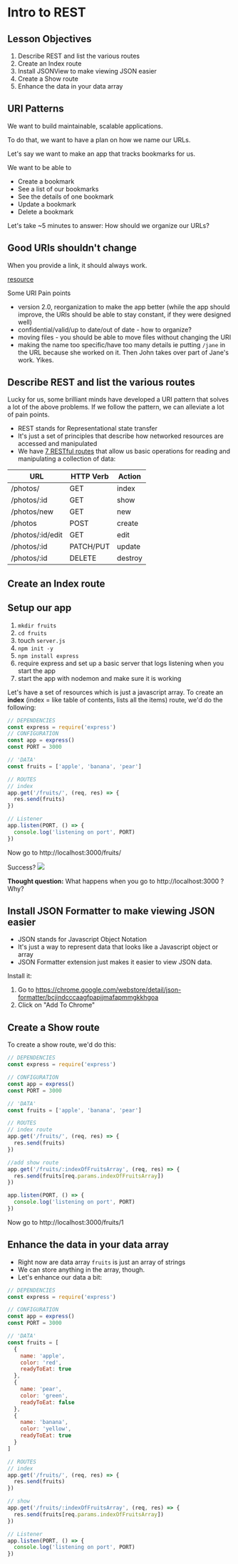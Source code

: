 # Intro to REST

## Lesson Objectives

1. Describe REST and list the various routes
1. Create an Index route
1. Install JSONView to make viewing JSON easier
1. Create a Show route
1. Enhance the data in your data array

## URI Patterns

We want to build maintainable, scalable applications.

To do that, we want to have a plan on how we name our URLs.

Let's say we want to make an app that tracks bookmarks for us.

We want to be able to

- Create a bookmark
- See a list of our bookmarks
- See the details of one bookmark
- Update a bookmark
- Delete a bookmark

Let's take ~5 minutes to answer:
How should we organize our URLs?

## Good URIs shouldn't change

When you provide a link, it should always work.

[resource](https://www.w3.org/Provider/Style/URI)

Some URI Pain points

- version 2.0, reorganization to make the app better (while the app should improve, the URIs should be able to stay constant, if they were designed well)
- confidential/valid/up to date/out of date - how to organize?
- moving files - you should be able to move files without changing the URI
- making the name too specific/have too many details ie putting `/jane` in the URL because she worked on it. Then John takes over part of Jane's work. Yikes.

## Describe REST and list the various routes

Lucky for us, some brilliant minds have developed a URI pattern that solves a lot of the above problems. If we follow the pattern, we can alleviate a lot of pain points.

- REST stands for Representational state transfer
- It's just a set of principles that describe how networked resources are accessed and manipulated
- We have [7 RESTful routes](https://gist.github.com/alexpchin/09939db6f81d654af06b) that allow us basic operations for reading and manipulating a collection of data:

| **URL**          | **HTTP Verb** | **Action** |
| ---------------- | ------------- | ---------- |
| /photos/         | GET           | index      |
| /photos/:id      | GET           | show       |
| /photos/new      | GET           | new        |
| /photos          | POST          | create     |
| /photos/:id/edit | GET           | edit       |
| /photos/:id      | PATCH/PUT     | update     |
| /photos/:id      | DELETE        | destroy    |

## Create an Index route

## Setup our app

1. `mkdir fruits`
1. `cd fruits`
1. touch `server.js`
1. `npm init -y`
1. `npm install express`
1. require express and set up a basic server that logs listening when you start the app
1. start the app with nodemon and make sure it is working

Let's have a set of resources which is just a javascript array. To create an **index** (index = like table of contents, lists all the items) route, we'd do the following:

```javascript
// DEPENDENCIES
const express = require('express')
// CONFIGURATION
const app = express()
const PORT = 3000

// 'DATA'
const fruits = ['apple', 'banana', 'pear']

// ROUTES
// index
app.get('/fruits/', (req, res) => {
  res.send(fruits)
})

// Listener
app.listen(PORT, () => {
  console.log('listening on port', PORT)
})
```

Now go to http://localhost:3000/fruits/

Success?
![](https://i.imgur.com/v2sfviM.png)

**Thought question:** What happens when you go to http://localhost:3000 ?
Why?

## Install JSON Formatter to make viewing JSON easier

- JSON stands for Javascript Object Notation
- It's just a way to represent data that looks like a Javascript object or array
- JSON Formatter extension just makes it easier to view JSON data.

Install it:

1.  Go to https://chrome.google.com/webstore/detail/json-formatter/bcjindcccaagfpapjjmafapmmgkkhgoa
1.  Click on "Add To Chrome"

## Create a Show route

To create a show route, we'd do this:

```javascript
// DEPENDENCIES
const express = require('express')

// CONFIGURATION
const app = express()
const PORT = 3000

// 'DATA'
const fruits = ['apple', 'banana', 'pear']

// ROUTES
// index route
app.get('/fruits/', (req, res) => {
  res.send(fruits)
})

//add show route
app.get('/fruits/:indexOfFruitsArray', (req, res) => {
  res.send(fruits[req.params.indexOfFruitsArray])
})

app.listen(PORT, () => {
  console.log('listening on port', PORT)
})
```

Now go to http://localhost:3000/fruits/1

## Enhance the data in your data array

- Right now are data array `fruits` is just an array of strings
- We can store anything in the array, though.
- Let's enhance our data a bit:

```javascript
// DEPENDENCIES
const express = require('express')

// CONFIGURATION
const app = express()
const PORT = 3000

// 'DATA'
const fruits = [
  {
    name: 'apple',
    color: 'red',
    readyToEat: true
  },
  {
    name: 'pear',
    color: 'green',
    readyToEat: false
  },
  {
    name: 'banana',
    color: 'yellow',
    readyToEat: true
  }
]

// ROUTES
// index
app.get('/fruits/', (req, res) => {
  res.send(fruits)
})

// show
app.get('/fruits/:indexOfFruitsArray', (req, res) => {
  res.send(fruits[req.params.indexOfFruitsArray])
})

// Listener
app.listen(PORT, () => {
  console.log('listening on port', PORT)
})
```
